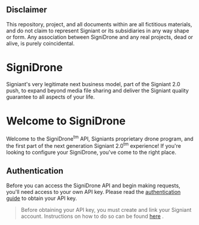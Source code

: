 ## Disclaimer
This repository, project, and all documents within are all fictitious materials, and do not claim to represent Signiant or its subsidiaries in any way shape or form. Any association between SigniDrone and any real projects, dead or alive, is purely coincidental. 

# SigniDrone
Signiant's very legitimate next business model, part of the Signiant 2.0 push, to expand beyond media file sharing and deliver the Signiant quality guarantee to all aspects of your life. 

# Welcome to SigniDrone

Welcome to the SigniDrone<sup>tm</sup>  API, Signiants proprietary drone program, and the first part of the next generation Signiant 2.0<sup>tm</sup> experience! If you're looking to configure your SigniDrone, you've come to the right place.


## Authentication

Before you can access the SigniDrone API and begin making requests, you'll need access to your own API key. Please read the [authentication guide](https://developer.signiant.com/jet/api-documentation.html) to obtain your API key. 
> Before obtaining your API key, you must create and link your Signiant account. Instructions on how to do so can be found [here](https://www.signiant.com/) . 
